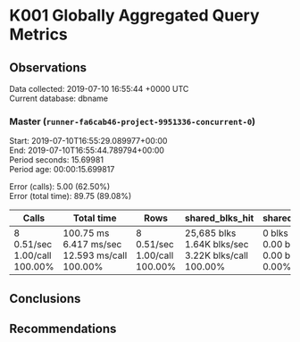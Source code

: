 # K001 Globally Aggregated Query Metrics

## Observations ##
Data collected: 2019-07-10 16:55:44 +0000 UTC  
Current database: dbname  



### Master (`runner-fa6cab46-project-9951336-concurrent-0`) ###
Start: 2019-07-10T16:55:29.089977+00:00  
End: 2019-07-10T16:55:44.789794+00:00  
Period seconds: 15.69981  
Period age: 00:00:15.699817  

Error (calls): 5.00 (62.50%)  
Error (total time): 89.75 (89.08%)

| Calls | Total&nbsp;time | Rows | shared_blks_hit | shared_blks_read | shared_blks_dirtied | shared_blks_written | blk_read_time | blk_write_time | kcache_reads | kcache_writes | kcache_user_time_ms | kcache_system_time |
|-------|------------|------|-----------------|------------------|---------------------|---------------------|---------------|----------------|--------------|---------------|---------------------|--------------------|
|8<br/>0.51/sec<br/>1.00/call<br/>100.00% |100.75&nbsp;ms<br/>6.417&nbsp;ms/sec<br/>12.593&nbsp;ms/call<br/>100.00% |8<br/>0.51/sec<br/>1.00/call<br/>100.00% |25,685&nbsp;blks<br/>1.64K&nbsp;blks/sec<br/>3.22K&nbsp;blks/call<br/>100.00% |0&nbsp;blks<br/>0.00&nbsp;blks/sec<br/>0.00&nbsp;blks/call<br/>0.00% |0&nbsp;blks<br/>0.00&nbsp;blks/sec<br/>0.00&nbsp;blks/call<br/>0.00% |0&nbsp;blks<br/>0.00&nbsp;blks/sec<br/>0.00&nbsp;blks/call<br/>0.00% |0.00&nbsp;ms<br/>0.000&nbsp;ms/sec<br/>0.000&nbsp;ms/call<br/>0.00% |0.00&nbsp;ms<br/>0.000&nbsp;ms/sec<br/>0.000&nbsp;ms/call<br/>0.00% |0.00&nbsp;bytes<br/>0.00&nbsp;bytes/sec<br/>0.00&nbsp;bytes/call<br/>0.00% |0.00&nbsp;bytes<br/>0.00&nbsp;bytes/sec<br/>0.00&nbsp;bytes/call<br/>0.00% |0.00&nbsp;ms<br/>0.000&nbsp;ms/sec<br/>0.000&nbsp;ms/call<br/>0.00% |0.00&nbsp;ms<br/>0.000&nbsp;ms/sec<br/>0.000&nbsp;ms/call<br/>0.00%|





## Conclusions ##


## Recommendations ##

